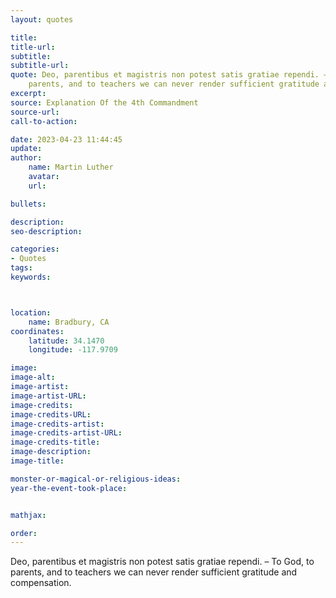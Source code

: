 ```yaml
---
layout: quotes

title:
title-url:
subtitle:
subtitle-url:
quote: Deo, parentibus et magistris non potest satis gratiae rependi. – To God, to
    parents, and to teachers we can never render sufficient gratitude and compensation.
excerpt:
source: Explanation Of the 4th Commandment
source-url:
call-to-action:

date: 2023-04-23 11:44:45
update:
author:
    name: Martin Luther
    avatar:
    url:

bullets:

description:
seo-description:

categories:
- Quotes
tags:
keywords:



location:
    name: Bradbury, CA
coordinates:
    latitude: 34.1470
    longitude: -117.9709

image:
image-alt:
image-artist:
image-artist-URL:
image-credits:
image-credits-URL:
image-credits-artist:
image-credits-artist-URL:
image-credits-title:
image-description:
image-title:

monster-or-magical-or-religious-ideas:
year-the-event-took-place:


mathjax:

order:
---
```

Deo, parentibus et magistris non potest satis gratiae rependi. – To God, to parents, and to teachers we can never render sufficient gratitude and compensation.